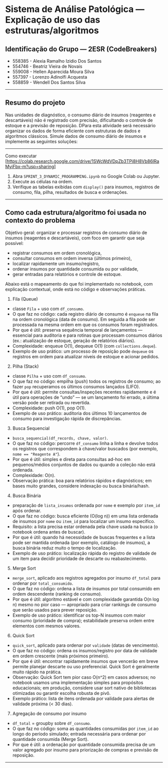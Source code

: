 # Sistema de Análise Patológica — Explicação de uso das estruturas/algoritmos

## Identificação do Grupo — 2ESR (CodeBreakers)
- 558385 - Alexia Ramalho Izidio Dos Santos  
- 554746 - Beatriz Vieira de Novais  
- 559008 - Hellen Aparecida Moura Silva  
- 557397 - Lorenzo Adinolfi Acquesta  
- 558859 - Wendell Dos Santos Silva

---

## Resumo do projeto
Nas unidades de diagnóstico, o consumo diário de insumos (reagentes e descartáveis) não é registrado com precisão,
dificultando o controle de estoque e a previsão de reposição. DPara esta atividade será necessário organizar os dados de
forma eficiente com estruturas de dados e algoritmos clássicos. Simule dados de consumo diário de insumos e implemente
as seguintes soluções:

---

Como executar 
[https://colab.research.google.com/drive/1SWcWdVDpZb3TPi8H8Vb86lRaMyiFbx-m?usp=sharing]
1. Abra `SPRINT_3_DYNAMIC_PROGRAMMING.ipynb` no Google Colab ou Jupyter.  
2. Execute as células na ordem.  
3. Verifique as tabelas exibidas com `display()` para insumos, registros de consumo, fila, pilha, resultados de busca e ordenações.

---

## Como cada estrutura/algoritmo foi usada no contexto do problema

Objetivo geral: organizar e processar registros de consumo diário de insumos (reagentes e descartáveis), com foco em garantir que seja possível:
- registrar consumos em ordem cronológica,
- consultar consumos em ordem inversa (últimos primeiro),
- localizar rapidamente um insumo/registro,
- ordenar insumos por quantidade consumida ou por validade,
- gerar entradas para relatórios e controle de estoque.

Abaixo está o mapeamento do que foi implementado no notebook, com explicação contextual, onde está no código e observações práticas.

1) Fila (Queue)
- classe `Fila` + uso com `df_consumo`.
- O que faz no código: cada registro diário de consumo é `enqueue` na fila na ordem cronológica (data de consumo). Em seguida a fila pode ser processada na mesma ordem em que os consumos foram registrados.
- Por que é útil: preserva sequência temporal de lançamentos — essencial para auditoria e para rotinas que processam consumos diários (ex.: atualização de estoque, geração de relatórios diários).
- Complexidade: enqueue O(1), dequeue O(1) (com `collections.deque`).
- Exemplo de uso prático: um processo de reposição pode `dequeue` os registros em ordem para atualizar níveis de estoque e acionar pedidos.

2) Pilha (Stack)
- classe `Pilha` + uso com `df_consumo`.
- O que faz no código: empilha (push) todos os registros de consumo; ao fazer `pop` recuperamos os últimos consumos lançados (LIFO).
- Por que é útil: permite consultas/inspeções recentes rapidamente e é útil para operações de “undo” — se um lançamento foi errado, a última versão pode ser retirada ou revertida.
- Complexidade: push O(1), pop O(1).
- Exemplo de uso prático: auditoria dos últimos 10 lançamentos de consumo para investigação rápida de discrepâncias.

3) Busca Sequencial
- `busca_sequencial(df_records, chave, valor)`.
- O que faz no código: percorre `df_consumo` linha a linha e devolve todos os registros que correspondem à chave/valor buscados (por exemplo, `nome == "Reagente A"`).
- Por que é útil: simples e direta para consultas ad-hoc em pequenos/médios conjuntos de dados ou quando a coleção não está ordenada.
- Complexidade: O(n).
- Observação prática: boa para relatórios rápidos e diagnósticos; em bases muito grandes, considere indexação ou busca binária/hash.

4) Busca Binária
- preparação de `lista_insumos` ordenada por `nome` e exemplo por `item_id` após ordenar.
- O que faz no código: busca eficiente (O(log n)) em uma lista ordenada de insumos por `nome` ou `item_id` para localizar um insumo específico.
- Requisito: a lista precisa estar ordenada pela chave usada na busca (o notebook ordena antes de buscar).
- Por que é útil: quando há necessidade de buscas frequentes e a lista pode ser mantida ordenada (por exemplo, catálogo de insumos), a busca binária reduz muito o tempo de localização.
- Exemplo de uso prático: localização rápida do registro de validade de um item para decidir prioridade de descarte ou reabastecimento.

5) Merge Sort
- `merge_sort`, aplicado aos registros agregados por insumo `df_total` para ordenar por `total_consumido`.
- O que faz no código: ordena a lista de insumos por total consumido em ordem descendente (ranking de consumo).
- Por que é útil: algoritmo estável e com complexidade garantida O(n log n) mesmo no pior caso — apropriado para criar rankings de consumo que serão usados para prever reposição.
- Exemplo de uso prático: identificar os top-N insumos com maior consumo (prioridade de compra); estabilidade preserva ordem entre elementos com mesmos valores.

6) Quick Sort
- `quick_sort`, aplicado para ordenar por `validade` (datas de vencimento).
- O que faz no código: ordena os insumos/registro por data de validade em ordem crescente (mais próximos primeiro).
- Por que é útil: encontrar rapidamente insumos que vencerão em breve permite planejar descarte ou uso preferencial. Quick Sort é geralmente muito rápido na prática.
- Observação: Quick Sort tem pior caso O(n^2) em casos adversos; no notebook usamos uma implementação simples para propósitos educacionais; em produção, considere usar sort nativo de bibliotecas otimizadas ou garantir escolha robusta de pivô.
- Exemplo prático: lista de itens ordenada por validade para alertas de validade próxima (< 30 dias).

7) Agregação de consumo por insumo
- `df_total` = groupby sobre `df_consumo`.
- O que faz no código: soma as quantidades consumidas por `item_id` ao longo do período simulado; entrada necessária para ordenar por quantidade consumida (Merge Sort).
- Por que é útil: a ordenação por quantidade consumida precisa de um valor agregado por insumo para priorização de compras e previsão de reposição.

---
